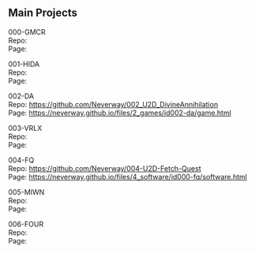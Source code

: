 __Main Projects__
--
000-GMCR
<br />Repo:
<br />Page:

001-HIDA
<br />Repo:
<br />Page:

002-DA
<br />Repo: https://github.com/Neverway/002_U2D_DivineAnnihilation
<br />Page: https://neverway.github.io/files/2_games/id002-da/game.html

003-VRLX
<br />Repo:
<br />Page: 

004-FQ
<br />Repo: https://github.com/Neverway/004-U2D-Fetch-Quest
<br />Page: https://neverway.github.io/files/4_software/id000-fq/software.html

005-MIWN
<br />Repo:
<br />Page:

006-FOUR
<br />Repo:
<br />Page:
